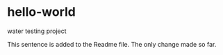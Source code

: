 # hello-world
water testing project

This sentence is added to the Readme file. The only change made so far.
